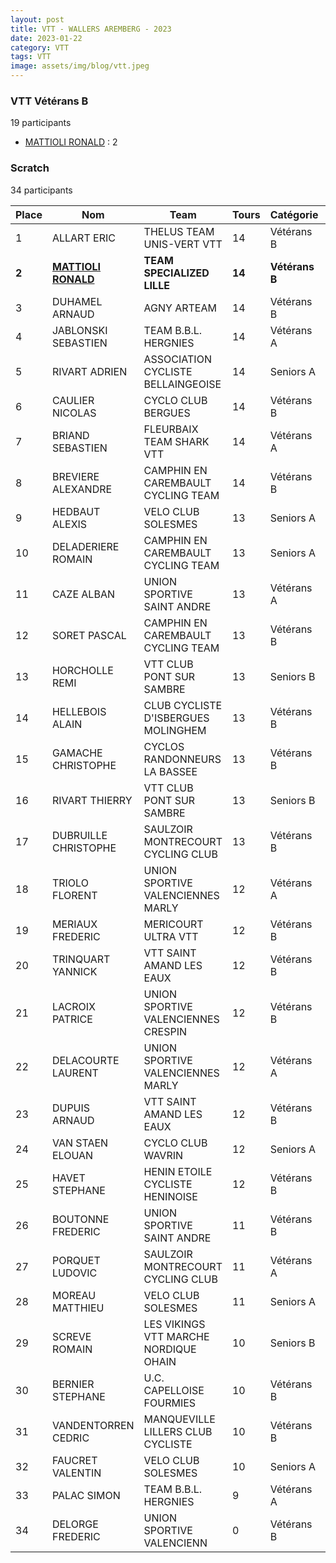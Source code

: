 ```yaml
---
layout: post
title: VTT - WALLERS AREMBERG - 2023
date: 2023-01-22
category: VTT
tags: VTT
image: assets/img/blog/vtt.jpeg
---
```


### VTT Vétérans B
19 participants
- [MATTIOLI RONALD](https://teamspecializedlille.github.io/coureurs/mattiolironald) : 2

### Scratch
34 participants

| Place | Nom | Team | Tours | Catégorie | Temps |
|---|---|---|---|---|---|
| 1 | ALLART ERIC | THELUS TEAM UNIS-VERT VTT | 14 | Vétérans B | 0:57:32 | 
| **2** | **[MATTIOLI RONALD](https://teamspecializedlille.github.io/coureurs/mattiolironald)** | **TEAM SPECIALIZED LILLE** | **14** | **Vétérans B** | **0:57:58** | 
| 3 | DUHAMEL ARNAUD | AGNY ARTEAM | 14 | Vétérans B | 0:59:10 | 
| 4 | JABLONSKI SEBASTIEN | TEAM B.B.L. HERGNIES | 14 | Vétérans A | 0:59:32 | 
| 5 | RIVART ADRIEN | ASSOCIATION CYCLISTE BELLAINGEOISE | 14 | Seniors A | 0:59:39 | 
| 6 | CAULIER NICOLAS | CYCLO CLUB BERGUES | 14 | Vétérans B | 0:59:42 | 
| 7 | BRIAND SEBASTIEN | FLEURBAIX TEAM SHARK VTT | 14 | Vétérans A | 0:59:49 | 
| 8 | BREVIERE ALEXANDRE | CAMPHIN EN CAREMBAULT CYCLING TEAM | 14 | Vétérans B | 1:0:53 | 
| 9 | HEDBAUT ALEXIS | VELO CLUB SOLESMES | 13 | Seniors A | 0:57:37 | 
| 10 | DELADERIERE ROMAIN | CAMPHIN EN CAREMBAULT CYCLING TEAM | 13 | Seniors A | 0:57:41 | 
| 11 | CAZE ALBAN | UNION SPORTIVE SAINT ANDRE | 13 | Vétérans A | 0:57:46 | 
| 12 | SORET PASCAL | CAMPHIN EN CAREMBAULT CYCLING TEAM | 13 | Vétérans B | 0:57:53 | 
| 13 | HORCHOLLE REMI | VTT  CLUB PONT SUR SAMBRE | 13 | Seniors B | 0:58:8 | 
| 14 | HELLEBOIS ALAIN | CLUB CYCLISTE D'ISBERGUES MOLINGHEM | 13 | Vétérans B | 0:59:19 | 
| 15 | GAMACHE CHRISTOPHE | CYCLOS RANDONNEURS LA BASSEE | 13 | Vétérans B | 0:59:57 | 
| 16 | RIVART THIERRY | VTT  CLUB PONT SUR SAMBRE | 13 | Seniors B | 1:0:7 | 
| 17 | DUBRUILLE CHRISTOPHE | SAULZOIR MONTRECOURT CYCLING CLUB | 13 | Vétérans B | 1:1:9 | 
| 18 | TRIOLO FLORENT | UNION SPORTIVE VALENCIENNES MARLY | 12 | Vétérans A | 0:57:37 | 
| 19 | MERIAUX FREDERIC | MERICOURT ULTRA VTT | 12 | Vétérans B | 0:57:58 | 
| 20 | TRINQUART YANNICK | VTT SAINT AMAND LES EAUX | 12 | Vétérans B | 0:58:32 | 
| 21 | LACROIX PATRICE | UNION SPORTIVE VALENCIENNES CRESPIN | 12 | Vétérans B | 0:58:46 | 
| 22 | DELACOURTE LAURENT | UNION SPORTIVE VALENCIENNES MARLY | 12 | Vétérans A | 0:58:47 | 
| 23 | DUPUIS ARNAUD | VTT SAINT AMAND LES EAUX | 12 | Vétérans B | 1:0:6 | 
| 24 | VAN STAEN ELOUAN | CYCLO CLUB WAVRIN | 12 | Seniors A | 1:0:30 | 
| 25 | HAVET STEPHANE | HENIN ETOILE CYCLISTE HENINOISE | 12 | Vétérans B | 1:1:20 | 
| 26 | BOUTONNE FREDERIC | UNION SPORTIVE SAINT ANDRE | 11 | Vétérans B | 0:58:3 | 
| 27 | PORQUET LUDOVIC | SAULZOIR MONTRECOURT CYCLING CLUB | 11 | Vétérans A | 0:58:59 | 
| 28 | MOREAU MATTHIEU | VELO CLUB SOLESMES | 11 | Seniors A | 0:59:4 | 
| 29 | SCREVE ROMAIN | LES VIKINGS VTT MARCHE NORDIQUE OHAIN | 10 | Seniors B | 0:58:38 | 
| 30 | BERNIER STEPHANE | U.C. CAPELLOISE FOURMIES | 10 | Vétérans B | 0:59:14 | 
| 31 | VANDENTORREN CEDRIC | MANQUEVILLE LILLERS CLUB CYCLISTE | 10 | Vétérans B | 0:59:22 | 
| 32 | FAUCRET VALENTIN | VELO CLUB SOLESMES | 10 | Seniors A | 1:0:49 | 
| 33 | PALAC SIMON | TEAM B.B.L. HERGNIES | 9 | Vétérans A | 1:3:7 | 
| 34 | DELORGE FREDERIC | UNION SPORTIVE VALENCIENN | 0 | Vétérans B | 0:38:53 | 
